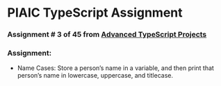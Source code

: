 # PIAIC TypeScript Assignment

### Assignment # 3 of 45 from [Advanced TypeScript Projects](https://github.com/panaverse/typescript-node-projects/blob/main/getting-started-exercises.md)

### Assignment:

- Name Cases: Store a person’s name in a variable, and then print that person’s name in lowercase, uppercase, and titlecase.
